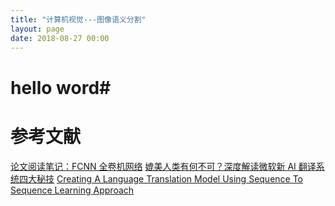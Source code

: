 ```yaml
---
title: "计算机视觉---图像语义分割"
layout: page
date: 2018-08-27 00:00
---
```


# hello word#

# 参考文献
[论文阅读笔记：FCNN 全卷机网络](https://blog.csdn.net/u010579901/article/details/79153517)
[媲美人类有何不可？深度解读微软新 AI 翻译系统四大秘技](https://www.leiphone.com/news/201803/yPQ7a4XMY7En4HBQ.html?ulu-rcmd=0_5021df_hot_3_5e51c35be24c4967abf6c0eaec9dc253)
[Creating A Language Translation Model Using Sequence To Sequence Learning Approach](https://chunml.github.io/ChunML.github.io/project/Sequence-To-Sequence/)
